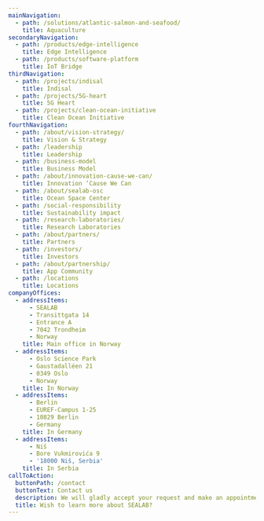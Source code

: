 ```yaml
---
mainNavigation:
  - path: /solutions/atlantic-salmon-and-seafood/
    title: Aquaculture
secondaryNavigation:
  - path: /products/edge-intelligence
    title: Edge Intelligence
  - path: /products/software-platform
    title: IoT Bridge
thirdNavigation:
  - path: /projects/indisal
    title: Indisal
  - path: /projects/5G-heart
    title: 5G Heart
  - path: /projects/clean-ocean-initiative
    title: Clean Ocean Initiative
fourthNavigation:
  - path: /about/vision-strategy/
    title: Vision & Strategy
  - path: /leadership
    title: Leadership
  - path: /business-model
    title: Business Model
  - path: /about/innovation-cause-we-can/
    title: Innovation ‘Cause We Can
  - path: /about/sealab-osc
    title: Ocean Space Center
  - path: /social-responsibility
    title: Sustainability impact
  - path: /research-laboratories/
    title: Research Laboratories
  - path: /about/partners/
    title: Partners
  - path: /investors/
    title: Investors
  - path: /about/partnership/
    title: App Community
  - path: /locations
    title: Locations
companyOffices:
  - addressItems:
      - SEALAB
      - Transittgata 14
      - Entrance A
      - 7042 Trondheim
      - Norway
    title: Main office in Norway
  - addressItems:
      - Oslo Science Park
      - Gaustadalléen 21
      - 0349 Oslo
      - Norway
    title: In Norway
  - addressItems:
      - Berlin
      - EUREF-Campus 1-25
      - 10829 Berlin
      - Germany
    title: In Germany
  - addressItems:
      - Niš
      - Bore Vukmirovića 9
      - '18000 Niš, Serbia'
    title: In Serbia
callToAction:
  buttonPath: /contact
  buttonText: Contact us
  description: We will gladly accept your request and make an appointment with you.
  title: Wish to learn more about SEALAB?
---
```


